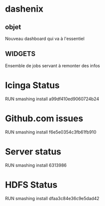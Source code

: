# dashenix

## objet
Nouveau dashboard qui va à l'essentiel

## WIDGETS
Ensemble de jobs servant à remonter des infos

# Icinga Status
RUN smashing install a99df410ed9060724b24
# Github.com issues
RUN smashing install f6e5e0354c3fb61fb910
# Server status
RUN smashing install 6313986
# HDFS Status
RUN smashing install dfaa3c84e36c9e5dad42

